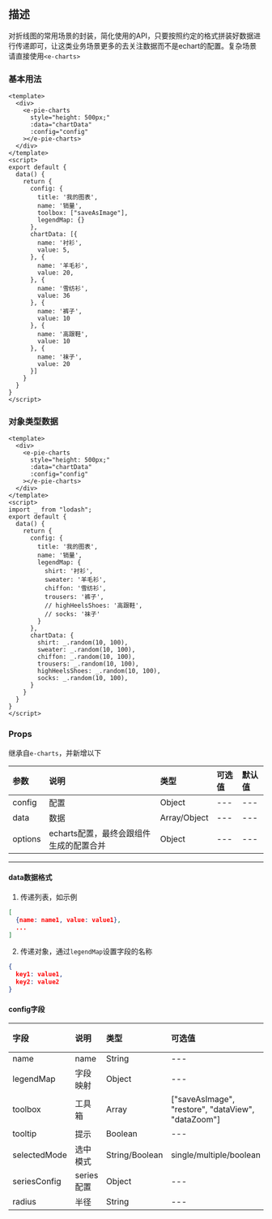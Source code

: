 ## 描述
对折线图的常用场景的封装，简化使用的API，只要按照约定的格式拼装好数据进行传递即可，让这类业务场景更多的去关注数据而不是echart的配置。复杂场景请直接使用`<e-charts>`

### 基本用法
```vue
<template>
  <div>
    <e-pie-charts 
      style="height: 500px;"
      :data="chartData"
      :config="config"
    ></e-pie-charts>
  </div>
</template>
<script>
export default {
  data() {
    return {
      config: {
        title: '我的图表',
        name: '销量',
        toolbox: ["saveAsImage"],
        legendMap: {}
      },
      chartData: [{
        name: '衬衫',
        value: 5,
      }, {
        name: '羊毛衫',
        value: 20,
      }, {
        name: '雪纺衫',
        value: 36
      }, {
        name: '裤子',
        value: 10
      }, {
        name: '高跟鞋',
        value: 10
      }, {
        name: '袜子',
        value: 20
      }]
    }
  }
}
</script>
```


### 对象类型数据
```vue
<template>
  <div>
    <e-pie-charts 
      style="height: 500px;"
      :data="chartData"
      :config="config"
    ></e-pie-charts>
  </div>
</template>
<script>
import _ from "lodash";
export default {
  data() {
    return {
      config: {
        title: '我的图表',
        name: '销量',
        legendMap: {
          shirt: '衬衫',
          sweater: '羊毛衫',
          chiffon: '雪纺衫',
          trousers: '裤子',
          // highHeelsShoes: '高跟鞋',
          // socks: '袜子'
        }
      },
      chartData: {
        shirt: _.random(10, 100),
        sweater: _.random(10, 100),
        chiffon: _.random(10, 100),
        trousers: _.random(10, 100),
        highHeelsShoes: _.random(10, 100),
        socks: _.random(10, 100),
      }
    }
  }
}
</script>
```

### Props
继承自`e-charts`，并新增以下

| 参数 | 说明 | 类型 | 可选值 | 默认值 |
| :---- | :---- | :---- | :---- | :---- | 
| config | 配置 | Object | --- | --- |
| data | 数据 | Array/Object | --- | --- |
| options | echarts配置，最终会跟组件生成的配置合并 | Object | --- | --- |

---

#### data数据格式
1. 传递列表，如示例
```json
[
  {name: name1, value: value1},
  ...
]
```
2. 传递对象，通过`legendMap`设置字段的名称
```json
{
  key1: value1,
  key2: value2
}
```

#### config字段
| 字段 | 说明 | 类型 | 可选值 | 默认值 |
| :---- | :---- | :---- | :---- | :---- | 
| name  | name | String | --- | --- |
| legendMap  | 字段映射 | Object | --- | --- |
| toolbox | 工具箱 | Array | ["saveAsImage", "restore", "dataView", "dataZoom"] | --- |
| tooltip | 提示 | Boolean | --- | true |
| selectedMode | 选中模式 | String/Boolean | single/multiple/boolean | single |
| seriesConfig  | series配置 | Object | --- | --- |
| radius  | 半径 | String | --- | 60% |
